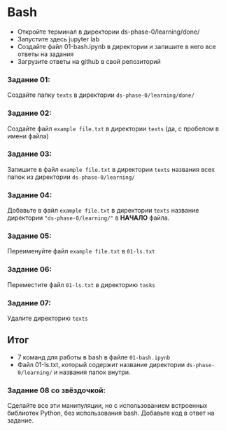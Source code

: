 # Bash

* Откройте терминал в директории ds-phase-0/learning/done/
* Запустите здесь jupyter lab
* Создайте файл 01-bash.ipynb в директории и запишите в него все ответы на задания
* Загрузите ответы на github в свой репозиторий

### Задание 01:
Создайте папку `texts` в директории `ds-phase-0/learning/done/`

### Задание 02:
Создайте файл `example file.txt` в директории `texts` (да, с пробелом в имени файла)

### Задание 03:
Запишите в файл `example file.txt` в директории `texts` названия всех папок из директории `ds-phase-0/learning/`

### Задание 04:
Добавьте в файл `example file.txt` в директории `texts` название директории `"ds-phase-0/learning/"` в **НАЧАЛО** файла.
 
### Задание 05:
Переименуйте файл `example file.txt` в `01-ls.txt` 

### Задание 06:
Переместите файл `01-ls.txt` в директорию `tasks`

### Задание 07:
Удалите директорию `texts`

## Итог
+ 7 команд для работы в bash в файле `01-bash.ipynb`
+ Файл 01-ls.txt, который содержит название директории `ds-phase-0/learning/` и названия папок внутри.

### Задание 08 со звёздочкой:
Сделайте все эти манипуляции, но с использованием встроенных библиотек Python, без использования bash.
Добавьте код в ответ на задание.